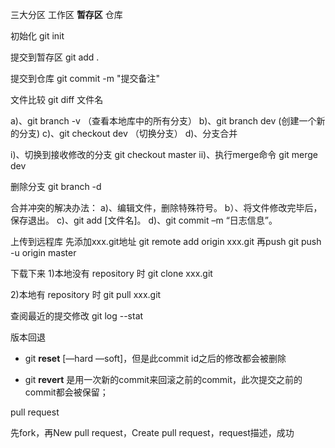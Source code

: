 三大分区  工作区 **暂存区**  仓库

初始化
git init

提交到暂存区
git add .

提交到仓库
git commit -m "提交备注"

文件比较
git diff 文件名



a)、git branch -v （查看本地库中的所有分支）
b)、git branch dev (创建一个新的分支)
c)、git checkout dev （切换分支）
d)、分支合并

i)、切换到接收修改的分支
git checkout master
ii)、执行merge命令
git merge dev

删除分支
git branch -d



合并冲突的解决办法：
a)、编辑文件，删除特殊符号。
b）、将文件修改完毕后，保存退出。
c)、git add [文件名]。
d)、git commit –m “日志信息”。



上传到远程库
先添加xxx.git地址
git remote add origin xxx.git
再push
git push -u origin master



下载下来
1)本地没有 repository 时
git clone xxx.git

2)本地有 repository 时
git pull xxx.git



查阅最近的提交修改
git log --stat



版本回退

- git **reset** [—hard  —soft]，但是此commit id之后的修改都会被删除

- git **revert** 是用一次新的commit来回滚之前的commit，此次提交之前的commit都会被保留；



pull request

先fork，再New pull request，Create pull request，request描述，成功

